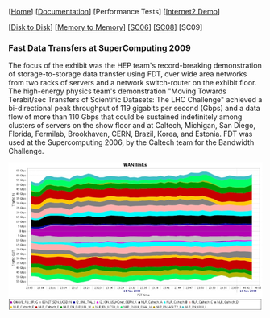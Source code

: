 [[Home](index.md)]   [[Documentation](doc-fdt-ddcopy.md)]   [Performance Tests]  [[Internet2 Demo](internet2-demo.md)]

[[Disk to Disk](perf-disk-to-disk.md)]   [[Memory to Memory](perf-memory-to-memory.md)]   [[SC06](perf-sc06.md)]   [[SC08](perf-sc08.md)]   [SC09]

### Fast Data Transfers at SuperComputing 2009
The focus of the exhibit was the HEP team's record-breaking demonstration of storage-to-storage data transfer using FDT, over wide area networks from two racks of servers and a network switch-router on the exhibit floor. The high-energy physics team's demonstration "Moving Towards Terabit/sec Transfers of Scientific Datasets: The LHC Challenge" achieved a bi-directional peak throughput of 119 gigabits per second (Gbps) and a data flow of more than 110 Gbps that could be sustained indefinitely among clusters of servers on the show floor and at Caltech, Michigan, San Diego, Florida, Fermilab, Brookhaven, CERN, Brazil, Korea, and Estonia. FDT was used at the Supercomputing 2006, by the Caltech team for the Bandwidth Challenge.

![FDT @ SC09 Image](/img/results09_2.jpg)
